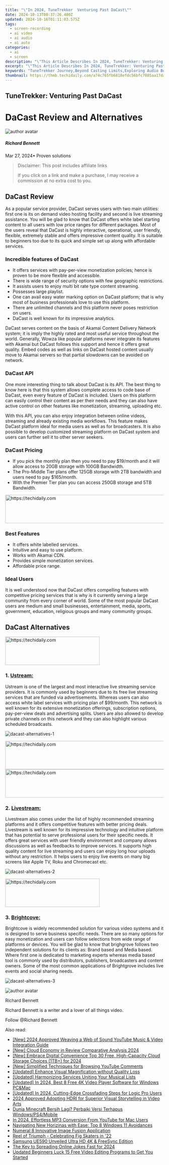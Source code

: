 ```yaml
---
title: "\"In 2024, TuneTrekker  Venturing Past DaCast\""
date: 2024-10-13T00:37:26.400Z
updated: 2024-10-16T01:11:03.575Z
tags: 
  - screen-recording
  - ai video
  - ai audio
  - ai auto
categories: 
  - ai
  - screen
description: "\"This Article Describes In 2024, TuneTrekker: Venturing Past DaCast\""
excerpt: "\"This Article Describes In 2024, TuneTrekker: Venturing Past DaCast\""
keywords: "TuneTrekker Journey,Beyond Casting Limits,Exploring Audio Boundaries,Music Trek Adventure,Venturing Sound Realms,Past DaCast Discovery,Beyond Broadcast Horizon"
thumbnail: https://thmb.techidaily.com/a74c765fb6818efdc56bfc7805aa17daf214ba70cf5906bbca11c158a428c514.jpg
---
```


## TuneTrekker: Venturing Past DaCast

# DaCast Review and Alternatives

![author avatar](https://images.wondershare.com/filmora/article-images/richard-bennett.jpg)

##### Richard Bennett

 Mar 27, 2024• Proven solutions

>  Disclaimer: This post includes affiliate links
>
>  If you click on a link and make a purchase, I may receive a commission at no extra cost to you.
>

## DaCast Review

 As a popular service provider, DaCast serves users with two main utilities: first one is its on demand video hosting facility and second is live streaming assistance. You will be glad to know that DaCast offers white label starting content to all users with low price ranges for different packages. Most of the users reveal that DaCast is highly interactive, operational, user friendly, flexible, extremely stable and offers impressive content quality. It is suitable to beginners too due to its quick and simple set up along with affordable services.

### Incredible features of DaCast

* It offers services with pay-per-view monetization policies; hence is proven to be more flexible and accessible.
* There is wide range of security options with few geographic restrictions.
* It assists users to enjoy multi bit rate type content streaming.
* Possesses large playlist.
* One can avail easy water marking option on DaCast platform; that is why most of business professionals love to use this platform.
* There are unlimited channels and this platform never poses restriction on users.
* DaCast is well known for its impressive analytics.

 DaCast serves content on the basis of Akamai Content Delivery Network system; it is imply the highly rated and most useful service throughout the world. Generally, Wowza like popular platforms never integrate its features with Akamai but DaCast follows this support and hence it offers great quality. Embed codes as well as links on DaCast hosted content usually move to Akamai servers so that partial slowdowns can be avoided on network.

### DaCast API

 One more interesting thing to talk about DaCast is its API. The best thing to know here is that this system allows complete access to code base of DaCast, even every feature of DaCast is included. Users on this platform can easily control their content as per their needs and they can also have active control on other features like monetization, streaming, uploading etc.

 With this API, you can also enjoy integration between online videos, streaming and already existing media workflows. This feature makes DaCast platform ideal for media users as well as for broadcasters. It is also possible to develop customized streaming platform on DaCast system and users can further sell it to other server seekers.

### DaCast Pricing

* If you pick the monthly plan then you need to pay $19/month and it will allow access to 20GB storage with 100GB Bandwidth.
* The Pro-Middle Tier plans offer 125GB storage with 2TB bandwidth and users need to pay $165/month.
* With the Premier Tier plan you can access 250GB storage and 5TB Bandwidth.

<!-- affiliate ads begin -->
<a href="https://appsumo.8odi.net/c/5597632/2129738/7443" target="_top" id="2129738">
  <img src="//a.impactradius-go.com/display-ad/7443-2129738" border="0" alt="https://techidaily.com" width="728" height="90"/>
</a>
<img height="0" width="0" src="https://appsumo.8odi.net/i/5597632/2129738/7443" style="position:absolute;visibility:hidden;" border="0" />
<!-- affiliate ads end -->

### Best Features

* It offers white labelled services.
* Intuitive and easy to use platform.
* Works with Akamai CDN.
* Provides simple monetization services.
* Affordable price range.

### Ideal Users

 It is well understood now that DaCast offers compelling features with competitive pricing services that is why is it currently serving a large community from every corner of world. Some of the most popular DaCast users are medium and small businesses, entertainment, media, sports, government, education, religious groups and many community groups.

## DaCast Alternatives

<!-- affiliate ads begin -->
<a href="https://aligracehair.sjv.io/c/5597632/2047406/19272" target="_top" id="2047406">
  <img src="//a.impactradius-go.com/display-ad/19272-2047406" border="0" alt="https://techidaily.com" width="300" height="90"/>
</a>
<img height="0" width="0" src="https://aligracehair.sjv.io/i/5597632/2047406/19272" style="position:absolute;visibility:hidden;" border="0" />
<!-- affiliate ads end -->

### 1. [Ustream:](http://www.ustream.tv/)

 Ustream is one of the largest and most interactive live streaming service providers. It is commonly used by beginners due to its free live streaming services that are funded via advertisements. Whereas users can also access white label services with pricing plan of $99/month. This network is well known for its extensive monetization offerings, subscription options, pay-per-view deals and advertising splits. Users are also allowed to develop private channels on this network and they can also highlight various scheduled broadcasts.

![dacast-alternatives-1](https://images.wondershare.com/filmora/article-images/dacast-alternatives-1.jpg)

<!-- affiliate ads begin -->
<a href="https://ephamedtechinc.pxf.io/c/5597632/2137223/26400" target="_top" id="2137223">
  <img src="//a.impactradius-go.com/display-ad/26400-2137223" border="0" alt="https://techidaily.com" width="728" height="90"/>
</a>
<img height="0" width="0" src="https://ephamedtechinc.pxf.io/i/5597632/2137223/26400" style="position:absolute;visibility:hidden;" border="0" />
<!-- affiliate ads end -->

<!-- affiliate ads begin -->
<a href="https://ephamedtechinc.pxf.io/c/5597632/2136624/26400" target="_top" id="2136624">
  <img src="//a.impactradius-go.com/display-ad/26400-2136624" border="0" alt="https://techidaily.com" width="728" height="90"/>
</a>
<img height="0" width="0" src="https://ephamedtechinc.pxf.io/i/5597632/2136624/26400" style="position:absolute;visibility:hidden;" border="0" />
<!-- affiliate ads end -->

### 2. [Livestream:](https://livestream.com/)

 Livestream also comes under the list of highly recommended streaming platforms and it offers competitive features with better pricing deals. Livestream is well known for its impressive technology and intuitive platform that has potential to serve professional users for their specific needs. It offers great services with user friendly environment and company allows discussions as well as feedbacks to improve services. It supports high quality content for live streaming and users can enjoy long hour uploads without any restriction. It helps users to enjoy live events on many big screens like Apple TV, Roku and Chromecast etc.

![dacast-alternatives-2](https://images.wondershare.com/filmora/article-images/dacast-alternatives-2.jpg)

<!-- affiliate ads begin -->
<a href="https://aligracehair.sjv.io/c/5597632/1975836/19272" target="_top" id="1975836">
  <img src="//a.impactradius-go.com/display-ad/19272-1975836" border="0" alt="https://techidaily.com" width="300" height="90"/>
</a>
<img height="0" width="0" src="https://aligracehair.sjv.io/i/5597632/1975836/19272" style="position:absolute;visibility:hidden;" border="0" />
<!-- affiliate ads end -->

### 3. [Brightcove:](https://www.brightcove.com/en/online-video-platform)

 Brightcove is widely recommended solution for various video systems and it is designed to serve business specific needs. There are so many options for easy monetization and users can follow selections from wide range of platforms or devices. You will be glad to know that brighgrove follows two independent solutions for its clients as: Brand based and Media based. Where first one is dedicated to marketing experts whereas media based tool is commonly used by distributors, publishers, broadcasters and content owners. Some of the most common applications of Brightgrove includes live events and social sharing needs.

![dacast-alternatives-3](https://images.wondershare.com/filmora/article-images/dacast-alternatives-3.jpg)

![author avatar](https://images.wondershare.com/filmora/article-images/richard-bennett.jpg)

Richard Bennett

Richard Bennett is a writer and a lover of all things video.

Follow @Richard Bennett


<ins class="adsbygoogle"
     style="display:block"
     data-ad-format="autorelaxed"
     data-ad-client="ca-pub-7571918770474297"
     data-ad-slot="1223367746"></ins>



<ins class="adsbygoogle"
     style="display:block"
     data-ad-client="ca-pub-7571918770474297"
     data-ad-slot="8358498916"
     data-ad-format="auto"
     data-full-width-responsive="true"></ins>


<span class="atpl-alsoreadstyle">Also read:</span>
<div><ul>
<li><a href="https://fox-cloud.techidaily.com/new-2024-approved-weaving-a-web-of-sound-youtube-music-and-video-integration-guide/"><u>[New] 2024 Approved Weaving a Web of Sound YouTube Music & Video Integration Guide</u></a></li>
<li><a href="https://extra-lessons.techidaily.com/new-cloud-economy-in-review-comparative-analysis-2024/"><u>[New] Cloud Economy in Review Comparative Analysis 2024</u></a></li>
<li><a href="https://fox-blue.techidaily.com/new-embrace-digital-convenience-top-30-free-high-capacity-cloud-storage-choices-1tbplus-for-2024/"><u>[New] Embrace Digital Convenience Top 30 Free, High-Capacity Cloud Storage Choices (1TB+) for 2024</u></a></li>
<li><a href="https://fox-http.techidaily.com/new-simplified-techniques-for-browsing-youtube-comments/"><u>[New] Simplified Techniques for Browsing YouTube Comments</u></a></li>
<li><a href="https://fox-http.techidaily.com/updated-enhance-visual-magnification-without-quality-loss/"><u>[Updated] Enhance Visual Magnification without Quality Loss</u></a></li>
<li><a href="https://article-knowledge.techidaily.com/updated-harmonizing-services-uniting-your-musical-lists/"><u>[Updated] Harmonizing Services Uniting Your Musical Lists</u></a></li>
<li><a href="https://fox-http.techidaily.com/updated-in-2024-best-8-free-4k-video-player-software-for-windows-pcandmac/"><u>[Updated] In 2024, Best 8 Free 4K Video Player Software for Windows PC&Mac</u></a></li>
<li><a href="https://fox-http.techidaily.com/updated-in-2024-cutting-edge-crossfading-steps-for-logic-pro-users/"><u>[Updated] In 2024, Cutting-Edge Crossfading Steps for Logic Pro Users</u></a></li>
<li><a href="https://fox-http.techidaily.com/2024-approved-adopting-hdri-for-superior-visual-storytelling-in-video-arts/"><u>2024 Approved Adopting HDRI for Superior Visual Storytelling in Video Arts</u></a></li>
<li><a href="https://discover-data.techidaily.com/dunia-minecraft-bersih-lagi-perbaiki-versi-terhapus-windowsps4mobile/"><u>Dunia Minecraft Bersih Lagi? Perbaiki Versi Terhapus Windows/PS4/Mobile</u></a></li>
<li><a href="https://youtube-videos.techidaily.com/in-2024-effortless-mp3-conversion-from-youtube-for-mac-users/"><u>In 2024, Effortless MP3 Conversion From YouTube for Mac Users</u></a></li>
<li><a href="https://windows11.techidaily.com/navigating-new-horizinas-with-ease-top-8-windows-11-avoidances/"><u>Navigating New Horizinas with Ease: Top 8 Windows 11 Avoidances</u></a></li>
<li><a href="https://fox-http.techidaily.com/numeral-8-innovative-image-fusion-application/"><u>Numeral 8 Innovative Image Fusion Application</u></a></li>
<li><a href="https://extra-tips.techidaily.com/reel-of-triumph-celebrating-fig-skaters-in-22/"><u>Reel of Triumph - Celebrating Fig Skaters in '22</u></a></li>
<li><a href="https://fox-http.techidaily.com/samsung-ue590-unveiled-ultra-hd-4k-and-freesync-edition/"><u>Samsung UE590 Unveiled Ultra HD 4K & FreeSync Edition</u></a></li>
<li><a href="https://fox-http.techidaily.com/the-key-to-spreading-online-jokes-fast-for-2024/"><u>The Key to Spreading Online Jokes Fast for 2024</u></a></li>
<li><a href="https://ai-driven-video-production.techidaily.com/updated-beginners-luck-15-free-video-editing-programs-to-get-you-started/"><u>Updated Beginners Luck 15 Free Video Editing Programs to Get You Started</u></a></li>
</ul></div>

